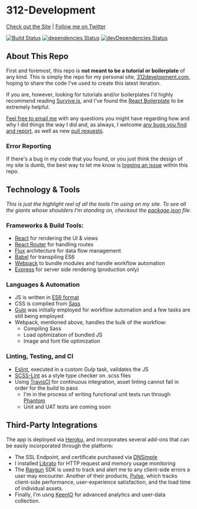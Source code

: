 # 312-Development

[Check out the Site](https://312development.com/) | [Follow me on Twitter](https://twitter.com/erikkylenielsen/)

[![Build Status](https://travis-ci.org/nielse63/312-Development.svg?branch=master)](https://travis-ci.org/nielse63/312-Development)
[![dependencies Status](https://david-dm.org/nielse63/312-Development/status.svg)](https://david-dm.org/nielse63/312-Development)
[![devDependencies Status](https://david-dm.org/nielse63/312-Development/dev-status.svg)](https://david-dm.org/nielse63/312-Development?type=dev)

## About This Repo

First and foremost, this repo is **not meant to be a tutorial or boilerplate** of any kind. This is simply the repo for my personal site, [312development.com](https://312development.com/), hoping to share the code I've used to create this latest iteration.

If you are, however, looking for tutorials and/or boilerplates I'd highly recommend reading [Survive.js](http://survivejs.com/), and I've found the [React Boilerplate](http://reactboilerplate.com/) to be extremely helpful.

<a href="mailto:erik@312development.com">Feel free to email me</a> with any questions you might have regarding how and why I did things the way I did and, as always, I welcome [any bugs you find and report](https://github.com/nielse63/312-Development/issues/new), as well as new [pull requests](https://github.com/nielse63/312-Development/compare).

### Error Reporting

If there's a bug in my code that you found, or you just think the design of my site is dumb, the best way to let me know is [logging an issue](https://github.com/nielse63/312-Development/issues/new) within this repo.

## Technology & Tools

*This is just the highlight reel of all the tools I'm using on my site. To see all the giants whose shoulders I'm standing on, checkout the [package.json](https://github.com/nielse63/312-Development/blob/master/package.json) file.*
### Frameworks & Build Tools:
* [React](https://facebook.github.io/react/) for rendering the UI & views
* [React Router](https://github.com/reactjs/react-router/) for handling routes
* [Flux](https://code.facebook.com/projects/1572329279676947/flux/) architecture for data flow management
* [Babel](http://babeljs.io/) for transpiling ES6
* [Webpack](http://webpack.github.io/) to bundle modules and handle workflow automation
* [Express](http://expressjs.com/) for server side rendering (production only)

### Languages & Automation
* JS is written in [ES6 format](http://es6-features.org/#Constants)
* CSS is compiled from [Sass](http://sass-lang.com/)
* [Gulp](http://gulpjs.com/) was initially employed for workflow automation and a few tasks are still being employed
* Webpack, mentioned above, handles the bulk of the workflow:
	* Compiling Sass
	* Load optimization of bundled JS
	* Image and font file optimization

### Linting, Testing, and CI
* [Eslint](http://eslint.org/), executed in a custom Gulp task, validates the JS
* [SCSS-Lint](https://github.com/brigade/scss-lint) as a style type checker on .scss files
* Using [TravisCI](https://travis-ci.org/) for continuous integration, asset linting cannot fail in order for the build to pass
	* I'm in the process of writing functional unit tests run through [Phantom](http://phantomjs.org/)
	* Unit and UAT tests are coming soon

## Third-Party Integrations

The app is deployed via [Heroku](https://heroku.com/), and incorporates several add-ons that can be easily incorporated through the platform:

* The SSL Endpoint, and certificate purchased via [DNSimple](https://dnsimple.com/)
* I installed [Librato](https://www.librato.com/) for HTTP request and memory usage monitoring
* The [Raygun](https://raygun.com/) SDK is used to track and alert me to any client-side errors a user may encounter. Another of their products, [Pulse](https://raygun.com/products/real-user-monitoring), which tracks client-side performance, user-experience satisfaction, and the load time of individual assets.
* Finally, I'm usng [KeenIO](https://keen.io/) for advanced analytics and user-data collection.

